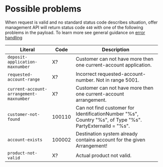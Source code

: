    
Possible problems
=================

When request is valid and no standard status code describes situation, offer management API will return status code `440` with one of the following problems in the payload. To learn more see general guidance on [error handling]()

Literal 				                | Code 	 |   Description
----------------------------------------|--------|-----------------------------------------
`deposit-application-maxnumber`	        | X?	 | Customer can not have more then one current-account application.
`requested-account-range`	            | X?	 | Incorrect requested-account-number. Not in range 5001.
`current-account-arrangement-maxnumber`	| X?	 | Customer can not have more then one current-account arrangement.
`customer-not-found`		            | 100110 | Can not find customer for IdentificationNumber "%s", Country "%s", of Type "%s". PartyExternalId = "%s".
`account-exists`                        | 100002 | Destination system already contains account for the given Arrangement!  
`product-not-valid`                     | X?	 | Actual product not valid.

